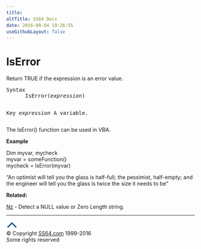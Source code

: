 ```yaml
---
title:
altTitle: SS64 Docs
date: 2016-09-04 19:26:55
useGithubLayout: false
---
```

<!-- #BeginLibraryItem "/Library/head_access.lbi" --><!-- #EndLibraryItem --><h1>IsError</h1>
<p>  Return  TRUE if the expression is an error value.</p>
<pre>Syntax
      IsError(<i>expression</i>)

Key
   <i>expression</i>    A variable.</pre>
<p>The IsError() function can be used in VBA.</p>
<p><b>Example</b></p>
<p><span class="code">Dim myvar, mycheck <br>
</span><span class="code">myvar = someFunction()<br>
mycheck = IsError(myvar)</span></p>
<p class="quote">“An optimist will tell you the glass is half-full; the pessimist, half-empty; and the engineer will tell you the glass is twice the size it needs to be”</p>
<p><b>Related:</b></p>
<p><a href="nz.html">Nz</a> - Detect a NULL value or Zero Length string.</p><!-- #BeginLibraryItem "/Library/foot_access.lbi" --><p>
<!-- access -->

<hr>
<div id="bl" class="footer"><a href="iserror.html#"><img src="../images/top.png" width="30" height="22" alt="Back to the Top"></a></div>
<div id="br" class="footer, tagline">© Copyright <a href="http://ss64.com/">SS64.com</a> 1999-2016<br>
Some rights reserved</div><!-- #EndLibraryItem -->

